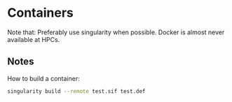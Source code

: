 # Containers

Note that: Preferably use singularity when possible. Docker is almost never available at HPCs.

## Notes

How to build a container: 

```bash
singularity build --remote test.sif test.def
```
